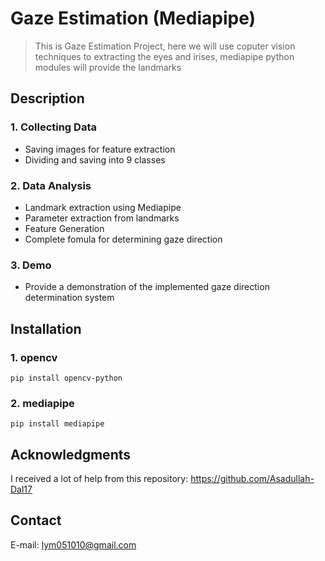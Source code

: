 # Gaze Estimation (Mediapipe)
> This is Gaze Estimation Project, here we will use coputer vision techniques to extracting the eyes and irises, mediapipe python modules will provide the landmarks
## Description
### 1. Collecting Data
- Saving images for feature extraction
- Dividing and saving into 9 classes
### 2. Data Analysis
- Landmark extraction using Mediapipe
- Parameter extraction from landmarks
- Feature Generation
- Complete fomula for determining gaze direction
### 3. Demo
- Provide a demonstration of the implemented gaze direction determination system

## Installation
### 1. opencv
```
pip install opencv-python
```
### 2. mediapipe
```
pip install mediapipe
```
## Acknowledgments
I received a lot of help from this repository: <https://github.com/Asadullah-Dal17>

## Contact
E-mail: lym051010@gmail.com
